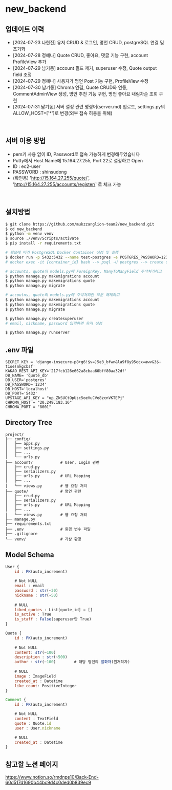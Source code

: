 # new_backend


## 업데이트 이력
- [2024-07-23 나현진] 유저 CRUD & 로그인, 명언 CRUD, postgreSQL 연결 및 초기화
- [2024-07-28 정혜나] Quote CRUD, 좋아요, 댓글 기능 구현, account ProfileView 추가
- [2024-07-29 남기동] account 필드 제거, superuser 수정, Quote output field 조정
- [2024-07-29 정혜나] 사용자가 명언 Post 기능 구현, ProfileView 수정
- [2024-07-30 남기동] Chroma 연결, Quote CRUD와 연동, CommentAdminView 생성, 명언 추천 기능 구현, 명언 좋아요 내림차순 조회 구현
- [2024-07-31 남기동] 서버 설정 관련 명령어(server.md) 업로드, settings.py의 ALLOW_HOST=['*']로 변경(외부 접속 허용을 위해)

<br>

## 서버 이용 방법
- pem키 사용 없이 ID, Password로 접속 가능하게 변경해두었습니다
- Putty에서 Host Name에 15.164.27.255, Port 22로 설정하고 Open
- ID : ec2-user
- PASSWORD : shinsudong
- (확인용) 'http://15.164.27.255/quote/', 'http://15.164.27.255/accounts/register/' 로 체크 가능

<br>

## 설치방법

```bash
$ git clone https://github.com/mukzzanglion-team2/new_backend.git
$ cd new_backend
$ python -m venv venv
$ source ./venv/Scripts/activate
$ pip install -r requirements.txt

# 필요에 따라 PostgreSQL Docker Container 생성 및 실행
$ docker run -p 5432:5432 --name test-postgres -e POSTGRES_PASSWORD=1234 -e TZ=Asia/Seoul -d postgres:latest
# docker exec -it {container_id} bash --> psql -U postgres --> create database quote_db; --> exit --> exit

# accounts, quote의 models.py에 ForeignKey, ManyToManyField 주석처리하고
$ python manage.py makemigrations account
$ python manage.py makemigrations quote
$ python manage.py migrate

# accoutns, quote의 models.py에 주석처리한 부분 해제하고
$ python manage.py makemigrations account
$ python manage.py makemigrations quote
$ python manage.py migrate

$ python manage.py createsuperuser
# email, nickname, password 입력하면 유저 생성

$ python manage.py runserver
```


## .env 파일
```
SECRET_KEY = 'django-insecure-p8+g6!$v=)5e3_bfwn&la9f8y95ccx=awv&3$-t1oe(nkgcbsf'
KAKAO_REST_API_KEY='217fcb126e662a8cbaa60bff80aa32df'
DB_NAME= 'quote_db'
DB_USER='postgres'
DB_PASSWORD='1234'
DB_HOST='localhost'
DB_PORT='5432'
UPSTAGE_API_KEY = "up_ZkSUCtOpUsc5oeVuCVe8zcnVKTEPj"
CHROMA_HOST = "20.249.183.16"
CHROMA_PORT = "8001"
```


## Directory Tree
```
project/
├── config/
│   ├── apps.py         
│   ├── settings.py
│   ├── ...
│   └── urls.py         
├── account/            # User, Login 관련
│   ├── crud.py         
│   ├── serializers.py
│   ├── urls.py         # URL Mapping
│   ├── ...
│   └── views.py        # 웹 요청 처리
├── quote/              # 명언 관련
│   ├── crud.py         
│   ├── serializers.py
│   ├── urls.py         # URL Mapping
│   ├── ...
│   └── views.py        # 웹 요청 처리
├── manage.py          
├── requirements.txt    
├── .env                # 환경 변수 파일
├── .gitignore        
└── venv/               # 가상 환경
```


## Model Schema
```javascript
User {
	id : PK(auto_increment)
	
	# Not NULL
	email : email
	password : str(~30)
	nickname : str(~50)
	
	# NULL
	liked_quotes : List[quote_id] = []
	is_active : True
	is_staff : False(superuser만 True)
}

Quote {
	id : PK(auto_increment)
	
	# Not NULL
	content: str(~100)
	description : str(~500)   
	author : str(~100)        # 해당 명언의 발화자(원저작자)
	
	# NULL
	image : ImageField
	created_at : Datetime
	like_count: PositiveInteger	
}

Comment {
	id : PK(auto_increment)

	# Not NULL
	content : TextField
	quote : Quote.id
	user : User.nickname

	# NULL
	created_at : Datetime
}
```


## 참고할 노션 페이지
<https://www.notion.so/rmdnps10/Back-End-60d517d1690b44bc9d4c0ded0b839ec9>
